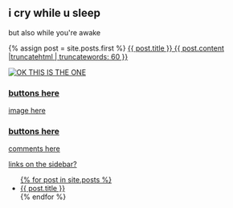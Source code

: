 ## i cry while u sleep
but also while you're awake

{% assign post = site.posts.first %}
 <a href="{{ post.url | prepend: site.github.url }}">
      {{ post.title }}
      {{ post.content |truncatehtml | truncatewords: 60 }}


![OK THIS IS THE ONE]({{site.github.url}}/assets/bad.jpeg)
### buttons here

image here

### buttons here

comments here

links on the sidebar?

<ul>
  {% for post in site.posts %}
    <li>
      <a href="{{ post.url | prepend: site.github.url }}">{{ post.title }}</a>
    </li>
  {% endfor %}
</ul>
